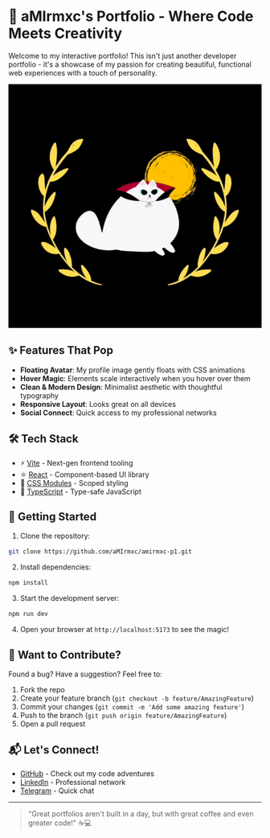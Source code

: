 # 🚀 aMIrmxc's Portfolio - Where Code Meets Creativity

Welcome to my interactive portfolio! This isn't just another developer portfolio - it's a showcase of my passion for creating beautiful, functional web experiences with a touch of personality.

![Portfolio Screenshot](/public/amirmxc2.png)

## ✨ Features That Pop

- **Floating Avatar**: My profile image gently floats with CSS animations
- **Hover Magic**: Elements scale interactively when you hover over them
- **Clean & Modern Design**: Minimalist aesthetic with thoughtful typography
- **Responsive Layout**: Looks great on all devices
- **Social Connect**: Quick access to my professional networks

## 🛠️ Tech Stack

- ⚡ [Vite](https://vitejs.dev/) - Next-gen frontend tooling
- ⚛️ [React](https://reactjs.org/) - Component-based UI library
- 🎨 [CSS Modules](https://github.com/css-modules/css-modules) - Scoped styling
- 🚀 [TypeScript](https://www.typescriptlang.org/) - Type-safe JavaScript

## 🚀 Getting Started

1. Clone the repository:
```bash
git clone https://github.com/aMIrmxc/amirmxc-p1.git
```

2. Install dependencies:
```bash
npm install
```

3. Start the development server:
```bash
npm run dev
```

4. Open your browser at `http://localhost:5173` to see the magic!


## 🤝 Want to Contribute?

Found a bug? Have a suggestion? Feel free to:
1. Fork the repo
2. Create your feature branch (`git checkout -b feature/AmazingFeature`)
3. Commit your changes (`git commit -m 'Add some amazing feature'`)
4. Push to the branch (`git push origin feature/AmazingFeature`)
5. Open a pull request

## 📬 Let's Connect!

- [GitHub](https://github.com/aMIrmxc) - Check out my code adventures
- [LinkedIn](https://linkedin.com/in/amirmxc/) - Professional network
- [Telegram](https://t.me/Amirmxc) - Quick chat

---

> "Great portfolios aren't built in a day, but with great coffee and even greater code!" ☕💻
